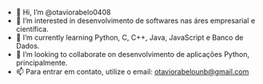 - 👋 Hi, I’m @otaviorabelo0408
- 👀 I’m interested in  desenvolvimento de softwares nas áres empresarial e científica.
- 🌱 I’m currently learning Python, C, C++, Java, JavaScript e Banco de Dados.
- 💞️ I’m looking to collaborate on desenvolvimento de aplicações Python, principalmente.
- 📫 Para entrar em contato, utilize o email: otaviorabelounb@gmail.com

<!---
otaviorabelo0408/otaviorabelo0408 is a ✨ special ✨ repository because its `README.md` (this file) appears on your GitHub profile.
You can click the Preview link to take a look at your changes.
--->
